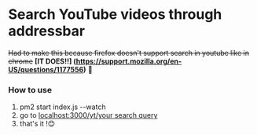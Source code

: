 # Search YouTube videos through addressbar

~~Had to make this because firefox doesn't support search in youtube like in chrome~~
**[IT DOES!!] (https://support.mozilla.org/en-US/questions/1177556)** 🤗

### How to use
1. pm2 start index.js --watch
2. go to [localhost:3000/yt/your search query](http://localhost:3000/yt/your+search+query)
3. that's it !😊
